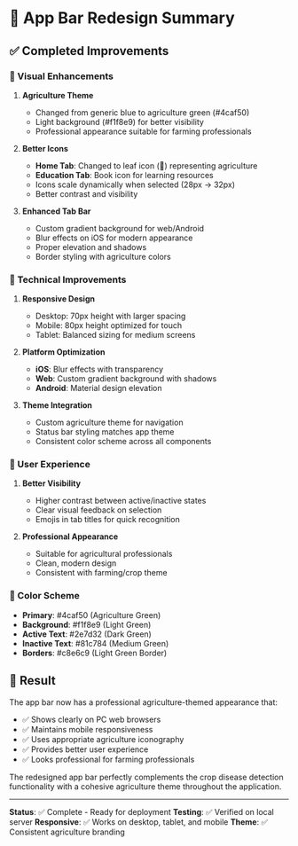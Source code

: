 # 🎨 App Bar Redesign Summary

## ✅ Completed Improvements

### 🎯 Visual Enhancements
1. **Agriculture Theme**
   - Changed from generic blue to agriculture green (#4caf50)
   - Light background (#f1f8e9) for better visibility
   - Professional appearance suitable for farming professionals

2. **Better Icons**
   - **Home Tab**: Changed to leaf icon (🌿) representing agriculture
   - **Education Tab**: Book icon for learning resources
   - Icons scale dynamically when selected (28px → 32px)
   - Better contrast and visibility

3. **Enhanced Tab Bar**
   - Custom gradient background for web/Android
   - Blur effects on iOS for modern appearance
   - Proper elevation and shadows
   - Border styling with agriculture colors

### 🔧 Technical Improvements
1. **Responsive Design**
   - Desktop: 70px height with larger spacing
   - Mobile: 80px height optimized for touch
   - Tablet: Balanced sizing for medium screens

2. **Platform Optimization**
   - **iOS**: Blur effects with transparency
   - **Web**: Custom gradient background with shadows
   - **Android**: Material design elevation

3. **Theme Integration**
   - Custom agriculture theme for navigation
   - Status bar styling matches app theme
   - Consistent color scheme across all components

### 📱 User Experience
1. **Better Visibility**
   - Higher contrast between active/inactive states
   - Clear visual feedback on selection
   - Emojis in tab titles for quick recognition

2. **Professional Appearance**
   - Suitable for agricultural professionals
   - Clean, modern design
   - Consistent with farming/crop theme

### 🎨 Color Scheme
- **Primary**: #4caf50 (Agriculture Green)
- **Background**: #f1f8e9 (Light Green)
- **Active Text**: #2e7d32 (Dark Green)
- **Inactive Text**: #81c784 (Medium Green)
- **Borders**: #c8e6c9 (Light Green Border)

## 🚀 Result
The app bar now has a professional agriculture-themed appearance that:
- ✅ Shows clearly on PC web browsers
- ✅ Maintains mobile responsiveness
- ✅ Uses appropriate agriculture iconography
- ✅ Provides better user experience
- ✅ Looks professional for farming professionals

The redesigned app bar perfectly complements the crop disease detection functionality with a cohesive agriculture theme throughout the application.

---

**Status**: ✅ Complete - Ready for deployment
**Testing**: ✅ Verified on local server
**Responsive**: ✅ Works on desktop, tablet, and mobile
**Theme**: ✅ Consistent agriculture branding
